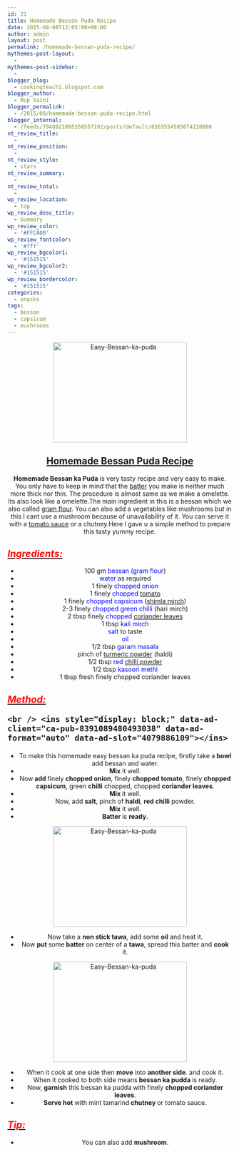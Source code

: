 ```yaml
---
id: 21
title: Homemade Bessan Puda Recipe
date: 2015-08-08T12:05:00+00:00
author: admin
layout: post
permalink: /homemade-bessan-puda-recipe/
mythemes-post-layout:
  - 
mythemes-post-sidebar:
  - 
blogger_blog:
  - cookingteach1.blogspot.com
blogger_author:
  - Rup Saini
blogger_permalink:
  - /2015/08/homemade-bessan-puda-recipe.html
blogger_internal:
  - /feeds/7948921895358557192/posts/default/8363554593874220080
nt_review_title:
  - 
nt_review_position:
  - 
nt_review_style:
  - stars
nt_review_summary:
  - 
nt_review_total:
  - 
wp_review_location:
  - top
wp_review_desc_title:
  - Summary
wp_review_color:
  - '#FFCA00'
wp_review_fontcolor:
  - '#fff'
wp_review_bgcolor1:
  - '#151515'
wp_review_bgcolor2:
  - '#151515'
wp_review_bordercolor:
  - '#151515'
categories:
  - snacks
tags:
  - bessan
  - capsicum
  - mushrooms
---
```

<div dir="ltr" style="text-align: left;">
  <div style="clear: both; text-align: center;">
    <img class="alignnone size-medium wp-image-276" src="http://cookingteach.com/wp-content/uploads/2015/08/2015-08-05-17.08.58-1-300x225.jpg" alt="Easy-Bessan-ka-puda" width="300" height="225" srcset="http://cookingteach.com/wp-content/uploads/2015/08/2015-08-05-17.08.58-1-300x225.jpg 300w, http://cookingteach.com/wp-content/uploads/2015/08/2015-08-05-17.08.58-1-768x576.jpg 768w, http://cookingteach.com/wp-content/uploads/2015/08/2015-08-05-17.08.58-1-1024x768.jpg 1024w, http://cookingteach.com/wp-content/uploads/2015/08/2015-08-05-17.08.58-1-320x240.jpg 320w" sizes="(max-width: 300px) 100vw, 300px" />
  </p>
  
  <div style="clear: both; text-align: center;">
  </p>
  
  <h2>
    <span style="text-decoration: underline;">Homemade Bessan Puda Recipe</span>
  </h2>
  
  <p>
    <b>Homemade Bessan ka Puda</b> is very tasty recipe and very easy to make. You only have to keep in mind that the <a class="zem_slink" title="Batter (cooking)" href="http://en.wikipedia.org/wiki/Batter_%28cooking%29" target="_blank" rel="wikipedia">batter</a> you make is neither much more thick nor thin. The procedure is almost same as we make a omelette. Its also look like a omelette.The main ingredient in this is a bessan which we also called <a class="zem_slink" title="Gram flour" href="http://en.wikipedia.org/wiki/Gram_flour" target="_blank" rel="wikipedia">gram flour</a>. You can also add a vegetables like mushrooms but in this I cant use a mushroom because of unavailability of it. You can serve it with a <a class="zem_slink" title="Tomato sauce" href="http://en.wikipedia.org/wiki/Tomato_sauce" target="_blank" rel="wikipedia">tomato sauce</a> or a chutney.Here I gave u a simple method to prepare this tasty yummy recipe.
  </p>
  
  <h2 style="text-align: left;">
    <i><u><span style="color: red;">Ingredients: </span></u></i>
  </h2>
  
  <ul>
    <li>
      100 gm<span style="color: blue;"> bessan (gram flour</span>)
    </li>
    <li>
      <span style="color: blue;">water</span> as required
    </li>
    <li>
      1 finely <span style="color: blue;">chopped onion</span>
    </li>
    <li>
      1 finely <span style="color: blue;">chopped <a class="zem_slink" title="Tomato" href="http://en.wikipedia.org/wiki/Tomato" target="_blank" rel="wikipedia">tomato</a></span>
    </li>
    <li>
      1 finely <span style="color: blue;">chopped capsicum </span>(<a class="zem_slink" title="Bell pepper" href="http://en.wikipedia.org/wiki/Bell_pepper" target="_blank" rel="wikipedia">shimla mirch</a>)
    </li>
    <li>
      2-3 finely <span style="color: blue;">chopped green chilli</span> (hari mirch)
    </li>
    <li>
      2 tbsp finely <span style="color: blue;">chopped <a class="zem_slink" title="Coriander" href="http://en.wikipedia.org/wiki/Coriander" target="_blank" rel="wikipedia">coriander leaves</a></span>
    </li>
    <li>
      1 tbsp<span style="color: blue;"> kali mirch</span>
    </li>
    <li>
      <span style="color: blue;">salt</span> to taste
    </li>
    <li>
      <span style="color: blue;">oil</span>
    </li>
    <li>
      1/2 tbsp <span style="color: blue;">garam masala</span>
    </li>
    <li>
      pinch of <span style="color: blue;"><a class="zem_slink" title="Turmeric" href="http://en.wikipedia.org/wiki/Turmeric" target="_blank" rel="wikipedia">turmeric powder</a></span> (haldi)
    </li>
    <li>
      1/2 tbsp<span style="color: blue;"> red <a class="zem_slink" title="Chili powder" href="http://en.wikipedia.org/wiki/Chili_powder" target="_blank" rel="wikipedia">chilli powder</a></span>
    </li>
    <li>
      1/2 tbsp <span style="color: blue;">kasoori methi</span>
    </li>
    <li>
      1 tbsp fresh finely chopped coriander leaves
    </li>
  </ul>
  
  <h2 style="text-align: left;">
    <i><u><span style="color: red;">Method: </span></u></i><!-- post -->
    
    <br /> <ins style="display: block;" data-ad-client="ca-pub-8391089480493038" data-ad-format="auto" data-ad-slot="4079886109"></ins>
  </h2>
  
  <ul>
    <li>
      To make this homemade easy bessan ka puda recipe, firstly take a<b> bowl </b>add bessan and water.
    </li>
    <li>
      <b>Mix</b> it well.
    </li>
    <li>
      Now<b> add </b>finely <b>chopped onion</b>, finely <b>chopped tomato</b>, finely <b>chopped capsicum</b>, green <b>chilli</b> chopped, chopped <b>coriander leaves</b>.
    </li>
    <li>
      <b>Mix </b>it well.
    </li>
    <li>
      Now, add <b>salt</b>, pinch of <b>haldi</b>, <b>red chilli</b> powder.
    </li>
    <li>
      <b>Mix</b> it well.
    </li>
    <li>
      <b>Batter </b>is <b>ready</b>.
    </li>
  </ul>
  
  <p>
    <img class="size-medium wp-image-278 aligncenter" src="http://cookingteach.com/wp-content/uploads/2015/08/2015-08-05-15.14.29-300x225.jpg" alt="Easy-Bessan-ka-puda" width="300" height="225" srcset="http://cookingteach.com/wp-content/uploads/2015/08/2015-08-05-15.14.29-300x225.jpg 300w, http://cookingteach.com/wp-content/uploads/2015/08/2015-08-05-15.14.29-768x576.jpg 768w, http://cookingteach.com/wp-content/uploads/2015/08/2015-08-05-15.14.29-1024x768.jpg 1024w, http://cookingteach.com/wp-content/uploads/2015/08/2015-08-05-15.14.29-320x240.jpg 320w" sizes="(max-width: 300px) 100vw, 300px" />
  </p>
  
  <div style="clear: both; text-align: center;">
  </p>
  
  <ul>
    <li>
      Now take a <b>non stick tawa</b>, add some <b>oil</b> and heat it.
    </li>
    <li>
      Now <b>put </b>some<b> batter</b> on center of a <b>tawa</b>, spread this batter and <b>cook</b> it.
    </li>
  </ul>
  
  <p>
    <img class="size-medium wp-image-277 aligncenter" src="http://cookingteach.com/wp-content/uploads/2015/08/2015-08-05-15.43.16-300x225.jpg" alt="Easy-Bessan-ka-puda" width="300" height="225" srcset="http://cookingteach.com/wp-content/uploads/2015/08/2015-08-05-15.43.16-300x225.jpg 300w, http://cookingteach.com/wp-content/uploads/2015/08/2015-08-05-15.43.16-768x576.jpg 768w, http://cookingteach.com/wp-content/uploads/2015/08/2015-08-05-15.43.16-1024x768.jpg 1024w, http://cookingteach.com/wp-content/uploads/2015/08/2015-08-05-15.43.16-320x240.jpg 320w" sizes="(max-width: 300px) 100vw, 300px" />
  </p>
  
  <div style="clear: both; text-align: center;">
  </p>
  
  <ul>
    <li>
      When it cook at one side then <b>move</b> into <b>another side</b>. and cook it.
    </li>
    <li>
      When it cooked to both side means<b> bessan ka pudda </b>is ready.
    </li>
    <li>
      Now, <b>garnish</b> this bessan ka pudda with finely <b>chopped coriander leaves</b>.
    </li>
    <li>
      <b>Serve hot</b> with mint tamarind<b> chutney </b>or tomato sauce.
    </li>
  </ul>
  
  <h2 style="text-align: left;">
    <i><u><span style="color: red;">Tip: </span></u></i>
  </h2>
  
  <ul>
    <li>
      You can also add <b>mushroom</b>.
    </li>
  </ul>
</p>